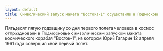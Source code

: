 ```yaml
---
layout: default
title: Символический запуск макета "Востока-1" осуществили в Подмосковье.
---
```

Пятьдесят пятую годовщину со дня первого полета человека в космос отпраздновали в Подмосковье символическим запуском макета космического корабля "Восток-1", на котором Юрий Гагарин 12 апреля 1961 года совершил свой первый полет.
